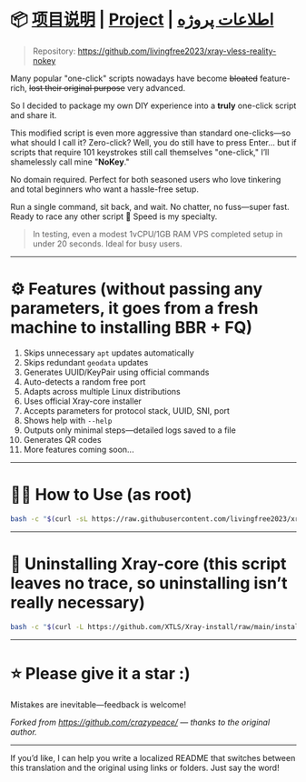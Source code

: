 # 📦 [项目说明](README.md) | [Project](README.en.md) | [اطلاعات پروژه](README.fa.md)

> Repository: https://github.com/livingfree2023/xray-vless-reality-nokey

Many popular "one-click" scripts nowadays have become ~~bloated~~ feature-rich, ~~lost their original purpose~~ very advanced.

So I decided to package my own DIY experience into a **truly** one-click script and share it.

This modified script is even more aggressive than standard one-clicks—so what should I call it? Zero-click? Well, you do still have to press Enter… but if scripts that require 101 keystrokes still call themselves "one-click," I’ll shamelessly call mine "**NoKey**."

No domain required. Perfect for both seasoned users who love tinkering and total beginners who want a hassle-free setup.

Run a single command, sit back, and wait. No chatter, no fuss—super fast. Ready to race any other script 🚀 Speed is my specialty.

> In testing, even a modest 1vCPU/1GB RAM VPS completed setup in under 20 seconds. Ideal for busy users.

---

# ⚙️ Features (without passing any parameters, it goes from a fresh machine to installing BBR + FQ)

1. Skips unnecessary `apt` updates automatically  
2. Skips redundant `geodata` updates  
3. Generates UUID/KeyPair using official commands  
4. Auto-detects a random free port  
5. Adapts across multiple Linux distributions  
6. Uses official Xray-core installer  
7. Accepts parameters for protocol stack, UUID, SNI, port  
8. Shows help with `--help`  
9. Outputs only minimal steps—detailed logs saved to a file  
10. Generates QR codes  
11. More features coming soon...

---

# 🧑‍🍳 How to Use (as root)

```bash
bash -c "$(curl -sL https://raw.githubusercontent.com/livingfree2023/xray-vless-reality-nokey/refs/heads/main/nokey.sh)"
```

---

# 🧹 Uninstalling Xray-core (this script leaves no trace, so uninstalling isn’t really necessary)

```bash
bash -c "$(curl -L https://github.com/XTLS/Xray-install/raw/main/install-release.sh)" @ remove --purge
```

---

# ⭐ Please give it a star :)

Mistakes are inevitable—feedback is welcome!

_Forked from https://github.com/crazypeace/ — thanks to the original author._

---

If you’d like, I can help you write a localized README that switches between this translation and the original using links or folders. Just say the word!

